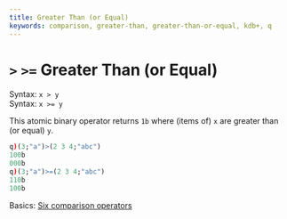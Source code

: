 ```yaml
---
title: Greater Than (or Equal)
keywords: comparison, greater-than, greater-than-or-equal, kdb+, q
---
```


# `>` `>=` Greater Than (or Equal)



Syntax: `x > y`  
Syntax: `x >= y`

This atomic binary operator returns `1b` where (items of) `x` are greater than (or equal) `y`.

```q
q)(3;"a")>(2 3 4;"abc")
100b
000b
q)(3;"a")>=(2 3 4;"abc")
110b
100b
```

<i class="far fa-hand-point-right"></i> Basics: [Six comparison operators](../basics/comparison.md)
